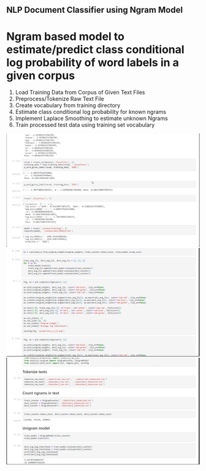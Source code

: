 ## NLP Document Classifier using Ngram Model 

# Ngram based model to estimate/predict class conditional log probability of word labels in a given corpus

1. Load Training Data from Corpus of Given Text Files 
2. Preprocess/Tokenize Raw Text File 
3. Create vocabulary from training directory 
4. Estimate class conditional log probability for known ngrams 
5. Implement Laplace Smoothing to estimate unknown Ngrams
6. Train processed test data using training set vocabulary 

![](Images/results1.png)
![](Images/test1.png)
![](Images/test2.png)
